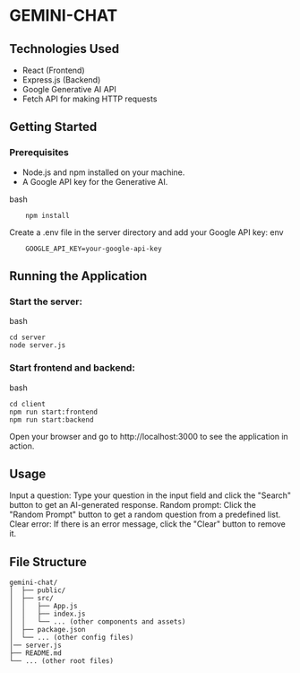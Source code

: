 # GEMINI-CHAT
## Technologies Used
- React (Frontend)
- Express.js (Backend)
- Google Generative AI API
- Fetch API for making HTTP requests

## Getting Started
### Prerequisites
- Node.js and npm installed on your machine.
- A Google API key for the Generative AI.

bash
```
    npm install
```


Create a .env file in the server directory and add your Google API key:
env
```
    GOOGLE_API_KEY=your-google-api-key
```

## Running the Application

### Start the server:
bash
```
cd server
node server.js
```

### Start frontend and backend:
bash
```
cd client
npm run start:frontend
npm run start:backend
```
Open your browser and go to http://localhost:3000 to see the application in action.

## Usage
Input a question: Type your question in the input field and click the "Search" button to get an AI-generated response.
Random prompt: Click the "Random Prompt" button to get a random question from a predefined list.
Clear error: If there is an error message, click the "Clear" button to remove it.

## File Structure

```
gemini-chat/
│  ├── public/
│  ├── src/
│  │   ├── App.js
│  │   ├── index.js
│  │   └── ... (other components and assets)
│  ├── package.json
│  └── ... (other config files)
│── server.js
├── README.md
└── ... (other root files)
```
